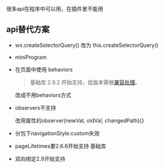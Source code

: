 很多api在程序中可以用，在插件里不能用
## api替代方案
- wx.createSelectorQuery() 
 改为 this.createSelectorQuery() 

- miniProgram

- 在页面中使用 behaviors

   > 基础库 2.9.2 开始支持，低版本需做[兼容处理](https://developers.weixin.qq.com/miniprogram/dev/framework/compatibility.html)。
   >
   
   改成不用behaviors方式
   
- observers不支持
  
  改用属性的observer(newVal, oldVal, changedPath){}
  
- 分包下navigationStyle:custom失效

- pageLifetimes要2.6.6开始支持 基础库
- 双向绑定2.9开始支持


